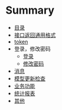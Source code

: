 # Summary

* [目录](README.md)
* [接口返回通用格式](api/接口返回通用格式.md)
* [token](api/token.md)
* 登录，修改密码
    * [登录](api/login/login.md)
    * [修改密码](api/login/changePwd.md)
* [消息]()
* [模型更新检查]()
* [业务功能]()
* [统计报表]()
* [其他]()
